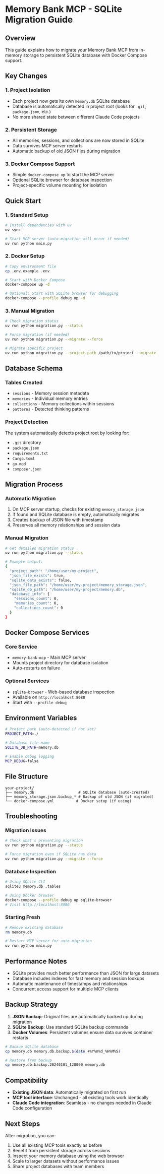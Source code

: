# Memory Bank MCP - SQLite Migration Guide

## Overview

This guide explains how to migrate your Memory Bank MCP from in-memory storage to persistent SQLite database with Docker Compose support.

## Key Changes

### 1. Project Isolation
- Each project now gets its own `memory.db` SQLite database
- Database is automatically detected in project root (looks for `.git`, `package.json`, etc.)
- No more shared state between different Claude Code projects

### 2. Persistent Storage
- All memories, sessions, and collections are now stored in SQLite
- Data survives MCP server restarts
- Automatic backup of old JSON files during migration

### 3. Docker Compose Support
- Simple `docker-compose up` to start the MCP server
- Optional SQLite browser for database inspection
- Project-specific volume mounting for isolation

## Quick Start

### 1. Standard Setup
```bash
# Install dependencies with uv
uv sync

# Start MCP server (auto-migration will occur if needed)
uv run python main.py
```

### 2. Docker Setup
```bash
# Copy environment file
cp .env.example .env

# Start with Docker Compose
docker-compose up -d

# Optional: Start with SQLite browser for debugging
docker-compose --profile debug up -d
```

### 3. Manual Migration
```bash
# Check migration status
uv run python migration.py --status

# Force migration (if needed)
uv run python migration.py --migrate --force

# Migrate specific project
uv run python migration.py --project-path /path/to/project --migrate
```

## Database Schema

### Tables Created
- `sessions` - Memory session metadata
- `memories` - Individual memory entries
- `collections` - Memory collections within sessions
- `patterns` - Detected thinking patterns

### Project Detection
The system automatically detects project root by looking for:
- `.git` directory
- `package.json`
- `requirements.txt`
- `Cargo.toml`
- `go.mod`
- `composer.json`

## Migration Process

### Automatic Migration
1. On MCP server startup, checks for existing `memory_storage.json`
2. If found and SQLite database is empty, automatically migrates
3. Creates backup of JSON file with timestamp
4. Preserves all memory relationships and session data

### Manual Migration
```bash
# Get detailed migration status
uv run python migration.py --status

# Example output:
{
  "project_path": "/home/user/my-project",
  "json_file_exists": true,
  "sqlite_data_exists": false,
  "json_file_path": "/home/user/my-project/memory_storage.json",
  "sqlite_db_path": "/home/user/my-project/memory.db",
  "database_info": {
    "sessions_count": 0,
    "memories_count": 0,
    "collections_count": 0
  }
}
```

## Docker Compose Services

### Core Service
- `memory-bank-mcp` - Main MCP server
- Mounts project directory for database isolation
- Auto-restarts on failure

### Optional Services
- `sqlite-browser` - Web-based database inspection
- Available on `http://localhost:8080`
- Start with `--profile debug`

## Environment Variables

```bash
# Project path (auto-detected if not set)
PROJECT_PATH=./

# Database file name
SQLITE_DB_PATH=memory.db

# Enable debug logging
MCP_DEBUG=false
```

## File Structure

```
your-project/
├── memory.db                    # SQLite database (auto-created)
├── memory_storage.json.backup_* # Backup of old JSON (if migrated)
└── docker-compose.yml          # Docker setup (if using)
```

## Troubleshooting

### Migration Issues
```bash
# Check what's preventing migration
uv run python migration.py --status

# Force migration even if SQLite has data
uv run python migration.py --migrate --force
```

### Database Inspection
```bash
# Using SQLite CLI
sqlite3 memory.db .tables

# Using Docker browser
docker-compose --profile debug up sqlite-browser
# Visit http://localhost:8080
```

### Starting Fresh
```bash
# Remove existing database
rm memory.db

# Restart MCP server for auto-migration
uv run python main.py
```

## Performance Notes

- SQLite provides much better performance than JSON for large datasets
- Database includes indexes for fast memory and session lookups
- Automatic maintenance of timestamps and relationships
- Concurrent access support for multiple MCP clients

## Backup Strategy

1. **JSON Backup**: Original files are automatically backed up during migration
2. **SQLite Backup**: Use standard SQLite backup commands
3. **Docker Volumes**: Persistent volumes ensure data survives container restarts

```bash
# Backup SQLite database
cp memory.db memory.db.backup.$(date +%Y%m%d_%H%M%S)

# Restore from backup
cp memory.db.backup.20240101_120000 memory.db
```

## Compatibility

- **Existing JSON data**: Automatically migrated on first run
- **MCP tool interface**: Unchanged - all existing tools work identically
- **Claude Code integration**: Seamless - no changes needed in Claude Code configuration

## Next Steps

After migration, you can:
1. Use all existing MCP tools exactly as before
2. Benefit from persistent storage across sessions
3. Inspect your memory database using the web browser
4. Scale to larger datasets without performance issues
5. Share project databases with team members